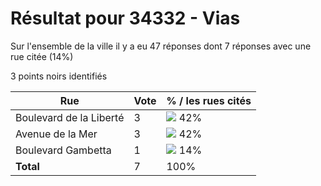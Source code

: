 # Résultat pour 34332 - Vias

Sur l'ensemble de la ville il y a eu 47 réponses dont 7 réponses avec une rue citée (14%)

3 points noirs identifiés

| Rue | Vote | % / les rues cités|
|-----|------|-------------------|
| Boulevard de la Liberté | 3 | <img src="../../img/bar_42.gif" />&nbsp;42%|
| Avenue de la Mer | 3 | <img src="../../img/bar_42.gif" />&nbsp;42%|
| Boulevard Gambetta | 1 | <img src="../../img/bar_14.gif" />&nbsp;14%|
| **Total** | 7 | 100%|
